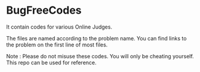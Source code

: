 # BugFreeCodes
It contain codes for various Online Judges.

The files are named according to the problem name. You can find links to the problem on the first line of most files.

Note : Please do not misuse these codes. You will only be cheating yourself. This repo can be used for reference.
